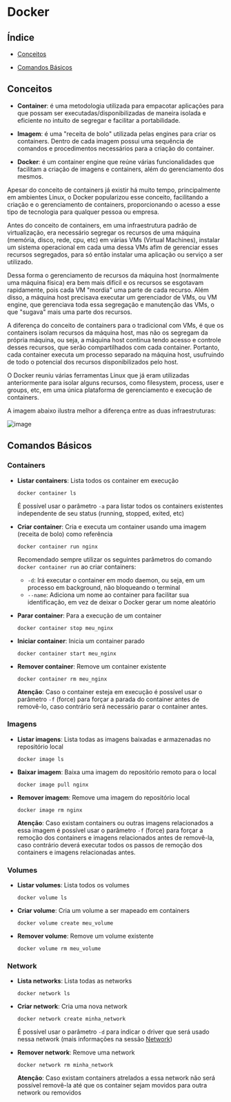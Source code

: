 # Docker

## Índice

- [Conceitos](#conceitos)

- [Comandos Básicos](#comandos-básicos)

## Conceitos

- **Container**: é uma metodologia utilizada para empacotar aplicações para que possam ser executadas/disponibilizadas de maneira isolada e eficiente no 
intuito de segregar e facilitar a portabilidade.

- **Imagem**: é uma "receita de bolo" utilizada pelas engines para criar os containers. Dentro de cada imagem possui uma sequência de comandos e 
procedimentos necessários para a criação do container.

- **Docker**: é um container engine que reúne várias funcionalidades que facilitam a criação de imagens e containers, além do gerenciamento dos mesmos.

Apesar do conceito de containers já existir há muito tempo, principalmente em ambientes Linux, o Docker popularizou esse conceito, facilitando a criação 
e o gerenciamento de containers, proporcionando o acesso a esse tipo de tecnologia para qualquer pessoa ou empresa.

Antes do conceito de containers, em uma infraestrutura padrão de virtualização, era necessário segregar os recursos de uma máquina (memória, disco, rede, cpu, etc) 
em várias VMs (Virtual Machines), instalar um sistema operacional em cada uma dessa VMs afim de gerenciar esses recursos segregados, para só então 
instalar uma aplicação ou serviço a ser utilizado.

Dessa forma o gerenciamento de recursos da máquina host (normalmente uma máquina física) era bem mais difícil e os recursos se esgotavam rapidamente, pois cada 
VM "mordia" uma parte de cada recurso. Além disso, a máquina host precisava executar um gerenciador de VMs, ou VM engine, que gerenciava toda essa segregação e manutenção
das VMs, o que "sugava" mais uma parte dos recursos.

A diferença do conceito de containers para o tradicional com VMs, é que os containers isolam recursos da máquina host, mas não os segregam da própria máquina, ou seja, 
a máquina host continua tendo acesso e controle desses recursos, que serão compartilhados com cada container.
Portanto, cada container executa um processo separado na máquina host, usufruindo de todo o potencial dos recursos disponibilizados pelo host.

O Docker reuniu várias ferramentas Linux que já eram utilizadas anteriormente para isolar alguns recursos, como filesystem, process, user e groups, etc, em uma única plataforma
de gerenciamento e execução de containers.

A imagem abaixo ilustra melhor a diferença entre as duas infraestruturas:

![image](https://user-images.githubusercontent.com/8127577/131718760-89d20221-865a-4d82-bad1-07c93b49314b.png)


## Comandos Básicos

### Containers

- **Listar containers**: Lista todos os container em execução
 
    `docker container ls` 
    
    É possível usar o parâmetro `-a` para listar todos os containers existentes independente de seu status (running, stopped, exited, etc)
    
- **Criar container**: Cria e executa um container usando uma imagem (receita de bolo) como referência
    
    `docker container run nginx`
    
    Recomendado sempre utilizar os seguintes parâmetros do comando `docker container run` ao criar containers:
    
    - `-d`: Irá executar o container em modo daemon, ou seja, em um processo em background, não bloqueando o terminal
    - `--name`: Adiciona um nome ao container para facilitar sua identificação, em vez de deixar o Docker gerar um nome aleatório
    
- **Parar container**: Para a execução de um container

    `docker container stop meu_nginx`
    
- **Iniciar container**: Inicia um container parado

    `docker container start meu_nginx`
    
- **Remover container**: Remove um container existente

    `docker container rm meu_nginx`
    
    **Atenção**: Caso o container esteja em execução é possível usar o parâmetro `-f` (force) para forçar a parada do container antes de removê-lo, caso contrário
    será necessário parar o container antes.
    
    
### Imagens

- **Listar imagens**: Lista todas as imagens baixadas e armazenadas no repositório local

    `docker image ls`
    
- **Baixar imagem**: Baixa uma imagem do repositório remoto para o local

  `docker image pull nginx`
  
- **Remover imagem**: Remove uma imagem do repositório local

    `docker image rm nginx`
    
    **Atenção**: Caso existam containers ou outras imagens relacionados a essa imagem é possível usar o parâmetro `-f` (force) para forçar a remoção dos containers e imagens
    relacionados antes de removê-la, caso contrário deverá executar todos os passos de remoção dos containers e imagens relacionadas antes.
    
    
### Volumes

- **Listar volumes**: Lista todos os volumes

    `docker volume ls`
    
- **Criar volume**: Cria um volume a ser mapeado em containers

    `docker volume create meu_volume`
    
- **Remover volume**: Remove um volume existente

    `docker volume rm meu_volume`
    
    
### Network

- **Lista networks**: Lista todas as networks

    `docker network ls`
    
- **Criar network**: Cria uma nova network

    `docker network create minha_network`
    
    É possível usar o parâmetro `-d` para indicar o driver que será usado nessa network (mais informações na sessão [Network](#network))
    
- **Remover network**: Remove uma network

    `docker network rm minha_network`
    
    **Atenção**: Caso existam containers atrelados a essa network não será possível removê-la até que os container sejam movidos para outra network ou removidos
